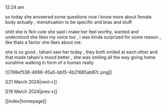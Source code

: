 
12:24 am

so today she answered some questions
now i know more about female body actually , menstruation to be specific
and bras and stuff

shitt she is fkin cute
she said i make her feel worthy, wanted and understood 
she likes my voice too , i was kinda surprized for some reason , like thats a factor she likes about me.

she is so good , tahani saw her today , they both smiled at each other and that made tahani's mood better , she was smiling all the way going home
sunshine walking in form of a human really


![[768ef538-4696-45a5-bb15-4b21685ab87c.png]]

[[21 March 2024|next->]]

[[19 March 2024|prev->]]

[[index|homepage]]
